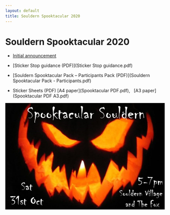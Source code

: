 ```yaml
---
layout: default
title: Souldern Spooktacular 2020
---
```


# Souldern Spooktacular 2020

<div id="spook"></div>


* [Initial announcement](../../announcements/halloween2020)

* [Sticker Stop guidance (PDF)](Sticker Stop guidance.pdf)

* [Souldern Spooktacular Pack – Participants Pack (PDF)](Souldern Spooktacular Pack - Participants.pdf)

* Sticker Sheets (PDF) [A4 paper](Spooktacular PDF.pdf),   [A3 paper](Spooktacular PDF A3.pdf)


![souldernhalloween](../../announcements/halloween2020.jpg)



<script src="spook.js"></script>
<script>
// var galleryheight="7em";
// var gallerybg="#EEE";
// var galleryspeed=2000;
</script>
<script src="../../gallery/galleries.js"></script>
